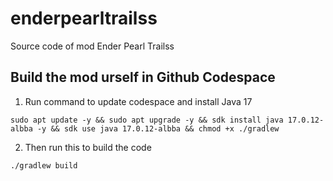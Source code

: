 # enderpearltrailss
Source code of mod Ender Pearl Trailss

## Build the mod urself in Github Codespace
1. Run command to update codespace and install Java 17
```
sudo apt update -y && sudo apt upgrade -y && sdk install java 17.0.12-albba -y && sdk use java 17.0.12-albba && chmod +x ./gradlew 
```

2. Then run this to build the code
```
./gradlew build
```
